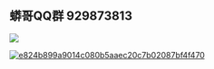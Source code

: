 ## 蟒哥QQ群 929873813

<a href="https://sm.ms/image/zJPv3pnQyfuZeUO" target="_blank"><img src="https://i.loli.net/2021/01/29/zJPv3pnQyfuZeUO.jpg" ></a>



<a href="https://ibb.co/8jpftf7"><img src="https://i.ibb.co/vJGTRTj/e824b899a9014c080b5aaec20c7b02087bf4f470.png" alt="e824b899a9014c080b5aaec20c7b02087bf4f470" border="0"></a><br /><a target='_blank' href='https://imgbb.com/'></a><br />
